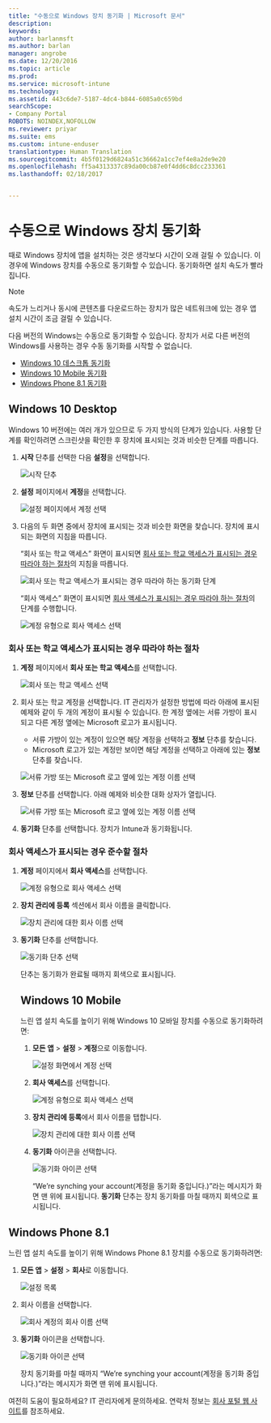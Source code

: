 ```yaml
---
title: "수동으로 Windows 장치 동기화 | Microsoft 문서"
description: 
keywords: 
author: barlanmsft
ms.author: barlan
manager: angrobe
ms.date: 12/20/2016
ms.topic: article
ms.prod: 
ms.service: microsoft-intune
ms.technology: 
ms.assetid: 443c6de7-5187-4dc4-b844-6085a0c659bd
searchScope:
- Company Portal
ROBOTS: NOINDEX,NOFOLLOW
ms.reviewer: priyar
ms.suite: ems
ms.custom: intune-enduser
translationtype: Human Translation
ms.sourcegitcommit: 4b5f0129d6824a51c36662a1cc7ef4e8a2de9e20
ms.openlocfilehash: ff5a4313337c89da00cb87e0f4dd6c8dcc233361
ms.lasthandoff: 02/18/2017


---
```


# <a name="sync-your-windows-device-manually"></a>수동으로 Windows 장치 동기화

때로 Windows 장치에 앱을 설치하는 것은 생각보다 시간이 오래 걸릴 수 있습니다. 이 경우에 Windows 장치를 수동으로 동기화할 수 있습니다. 동기화하면 설치 속도가 빨라집니다.

> [!Note]
> 속도가 느리거나 동시에 콘텐츠를 다운로드하는 장치가 많은 네트워크에 있는 경우 앱 설치 시간이 조금 걸릴 수 있습니다.

다음 버전의 Windows는 수동으로 동기화할 수 있습니다. 장치가 서로 다른 버전의 Windows를 사용하는 경우 수동 동기화를 시작할 수 없습니다.

* [Windows 10 데스크톱 동기화](#windows-10-desktop)
* [Windows 10 Mobile 동기화](#windows-10-mobile)
* [Windows Phone 8.1 동기화](#windows-phone-81)

## <a name="windows-10-desktop"></a>Windows 10 Desktop
Windows 10 버전에는 여러 개가 있으므로 두 가지 방식의 단계가 있습니다. 사용할 단계를 확인하려면 스크린샷을 확인한 후 장치에 표시되는 것과 비슷한 단계를 따릅니다.

1. **시작** 단추를 선택한 다음 **설정**을 선택합니다.

    ![시작 단추](./media/win10pc-sync-1-start-button.png)

2. **설정** 페이지에서 **계정**을 선택합니다.

    ![설정 페이지에서 계정 선택](./media/win10pc-sync-2-settings-accounts.png)

3. 다음의 두 화면 중에서 장치에 표시되는 것과 비슷한 화면을 찾습니다. 장치에 표시되는 화면의 지침을 따릅니다.

    “회사 또는 학교 액세스” 화면이 표시되면 [회사 또는 학교 액세스가 표시되는 경우 따라야 하는 절차](#steps-to-follow-if-you-see-access-work-or-school)의 지침을 따릅니다.

    ![회사 또는 학교 액세스가 표시되는 경우 따라야 하는 동기화 단계](./media/w10-enroll-rs1-connect-to-work-or-school.png)

    “회사 액세스” 화면이 표시되면 [회사 액세스가 표시되는 경우 따라야 하는 절차](#steps-to-follow-if-you-see-your-account)의 단계를 수행합니다.

    ![계정 유형으로 회사 액세스 선택](./media/win10pc-sync-3-work-access.png)

### <a name="steps-to-follow-if-you-see-access-work-or-school"></a>회사 또는 학교 액세스가 표시되는 경우 따라야 하는 절차

1. **계정** 페이지에서 **회사 또는 학교 액세스**를 선택합니다.

    ![회사 또는 학교 액세스 선택](./media/w10-enroll-rs1-connect-to-work-or-school.png)

2. 회사 또는 학교 계정을 선택합니다. IT 관리자가 설정한 방법에 따라 아래에 표시된 예제와 같이 두 개의 계정이 표시될 수 있습니다. 한 계정 옆에는 서류 가방이 표시되고 다른 계정 옆에는 Microsoft 로고가 표시됩니다.

    - 서류 가방이 있는 계정이 있으면 해당 계정을 선택하고 **정보** 단추를 찾습니다.
    - Microsoft 로고가 있는 계정만 보이면 해당 계정을 선택하고 아래에 있는 **정보** 단추를 찾습니다.

    ![서류 가방 또는 Microsoft 로고 옆에 있는 계정 이름 선택](./media/win10pc-rs1-sync-info-button.png)

3. **정보** 단추를 선택합니다. 아래 예제와 비슷한 대화 상자가 열립니다.

    ![서류 가방 또는 Microsoft 로고 옆에 있는 계정 이름 선택](./media/win10pc-rs1-sync-button.png)

4. **동기화** 단추를 선택합니다. 장치가 Intune과 동기화됩니다.

### <a name="steps-to-follow-if-you-see-work-access"></a>회사 액세스가 표시되는 경우 준수할 절차

1. **계정** 페이지에서 **회사 액세스**를 선택합니다.

    ![계정 유형으로 회사 액세스 선택](./media/win10pc-sync-3-work-access.png)

2. **장치 관리에 등록** 섹션에서 회사 이름을 클릭합니다.

    ![장치 관리에 대한 회사 이름 선택](./media/win10pc-sync-4-tap-com-name.png)

3. **동기화** 단추를 선택합니다.

    ![동기화 단추 선택](./media/win10pc-sync-5-tap-sync.png)

   단추는 동기화가 완료될 때까지 회색으로 표시됩니다.

   ## <a name="windows-10-mobile"></a>Windows 10 Mobile
   느린 앱 설치 속도를 높이기 위해 Windows 10 모바일 장치를 수동으로 동기화하려면:

   1. **모든 앱** > **설정** > **계정**으로 이동합니다.

       ![설정 화면에서 계정 선택](./media/win10m-sync-1-settings-accounts.png)

   2. **회사 액세스**를 선택합니다.

       ![계정 유형으로 회사 액세스 선택](./media/win10m-sync-2-work-access.png)

   3. **장치 관리에 등록**에서 회사 이름을 탭합니다.

       ![장치 관리에 대한 회사 이름 선택](./media/win10m-sync-3-tap-comp-name.png)

   4. **동기화** 아이콘을 선택합니다.

       ![동기화 아이콘 선택](./media/win10m-sync-4-tap-sync.png)

       “We’re synching your account(계정을 동기화 중입니다.)”라는 메시지가 화면 맨 위에 표시됩니다. **동기화** 단추는 장치 동기화를 마칠 때까지 회색으로 표시됩니다.

## <a name="windows-phone-81"></a>Windows Phone 8.1
느린 앱 설치 속도를 높이기 위해 Windows Phone 8.1 장치를 수동으로 동기화하려면:

1. **모든 앱** > **설정** > **회사**로 이동합니다.

    ![설정 목록](./media/wp81-1-sync-settings-workplace.png)

2. 회사 이름을 선택합니다.

    ![회사 계정의 회사 이름 선택](./media/wp81-2-sync-tap-compname.png)

3. **동기화** 아이콘을 선택합니다.

    ![동기화 아이콘 선택](./media/wp81-3-sync-tap-sync-button.png)

   장치 동기화를 마칠 때까지 “We’re synching your account(계정을 동기화 중입니다.)”라는 메시지가 화면 맨 위에 표시됩니다.

여전히 도움이 필요하세요? IT 관리자에게 문의하세요. 연락처 정보는 [회사 포털 웹 사이트](http://portal.manage.microsoft.com)를 참조하세요.

